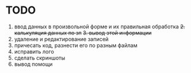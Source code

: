 # TODO

1. ввод данных в произвольной форме и их правильная обработка
~~2. калькуляция данных по зп~~
~~3. вывод этой информации~~
4. удаление и редактирование записей
5. причесать код, разнести его по разным файлам
6. исправить лого
7. сделать скриншоты
8. вывод помощи

